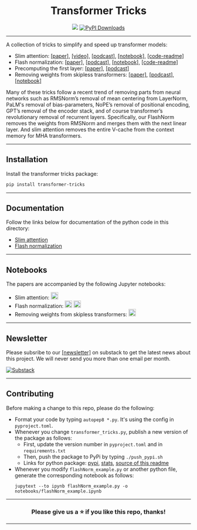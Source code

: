 <h1 align="center"> Transformer Tricks </h1>
<p align="center">
  <a href="https://transformertricks.substack.com"><img src="https://img.shields.io/badge/Substack-FF6719?logo=substack&logoColor=fff"></a>
  <a href="https://pepy.tech/projects/transformer-tricks"><img src="https://static.pepy.tech/badge/transformer-tricks" alt="PyPI Downloads"></a>
</p>

---

A collection of tricks to simplify and speed up transformer models:
- Slim attention: [[paper]](https://docs.google.com/viewer?url=https://raw.githubusercontent.com/OpenMachine-ai/transformer-tricks/refs/heads/main/doc/slimAttn.pdf), [[video]](https://youtu.be/uVtk3B6YO4Y), [[podcast]](https://notebooklm.google.com/notebook/ac47a53c-866b-4271-ab79-bc48d1b41722/audio), [[notebook]](https://colab.research.google.com/github/OpenMachine-ai/transformer-tricks/blob/main/notebooks/slimAttn_concept.ipynb), [[code-readme]](doc/slimAttn.md)
- Flash normalization: [[paper]](https://arxiv.org/abs/2407.09577), [[podcast]](https://notebooklm.google.com/notebook/0877599c-720c-49b5-b451-8a41af592dd1/audio), [[notebook]](https://colab.research.google.com/github/OpenMachine-ai/transformer-tricks/blob/main/notebooks/flash_normalization.ipynb), [[code-readme]](doc/flashNorm.md)
- Precomputing the first layer: [[paper]](https://arxiv.org/abs/2402.13388), [[podcast]](https://notebooklm.google.com/notebook/7794278e-de6a-40fc-ab1c-3240a40e55d5/audio) 
- Removing weights from skipless transformers: [[paper]](https://arxiv.org/abs/2404.12362), [[podcast]](https://notebooklm.google.com/notebook/0875eef7-094e-4c30-bc13-90a1a074c949/audio), [[notebook]](https://colab.research.google.com/github/OpenMachine-ai/transformer-tricks/blob/main/notebooks/removing_weights.ipynb)

Many of these tricks follow a recent trend of removing parts from neural networks such as RMSNorm’s removal of mean centering from LayerNorm, PaLM's removal of bias-parameters, NoPE’s removal of positional encoding, GPT’s removal of the encoder stack, and of course transformer’s revolutionary removal of recurrent layers. Specifically, our FlashNorm removes the weights from RMSNorm and merges them with the next linear layer. And slim attention removes the entire V-cache from the context memory for MHA transformers.

---

## Installation

Install the transformer tricks package:
```bash
pip install transformer-tricks
```

---

## Documentation
Follow the links below for documentation of the python code in this directory:
- [Slim attention](doc/slimAttn.md)
- [Flash normalization](doc/flashNorm.md)

---

## Notebooks
The papers are accompanied by the following Jupyter notebooks:
- Slim attention: <a href="https://colab.research.google.com/github/OpenMachine-ai/transformer-tricks/blob/main/notebooks/slimAttn_concept.ipynb"><img src="https://colab.research.google.com/assets/colab-badge.svg" alt="Colab" height="20"></a>
- Flash normalization: <a href="https://colab.research.google.com/github/OpenMachine-ai/transformer-tricks/blob/main/notebooks/flashNorm_example.ipynb"><img src="https://colab.research.google.com/assets/colab-badge.svg" alt="Colab" height="20"></a> <a href="https://colab.research.google.com/github/OpenMachine-ai/transformer-tricks/blob/main/notebooks/flash_normalization.ipynb"><img src="https://colab.research.google.com/assets/colab-badge.svg" alt="Colab" height="20"></a>
- Removing weights from skipless transformers: <a href="https://colab.research.google.com/github/OpenMachine-ai/transformer-tricks/blob/main/notebooks/removing_weights.ipynb"><img src="https://colab.research.google.com/assets/colab-badge.svg" alt="Colab" height="20"></a>

---
## Newsletter
Please subsribe to our [[newsletter]](https://transformertricks.substack.com) on substack to get the latest news about this project. We will never send you more than one email per month.

[![Substack](https://img.shields.io/badge/Substack-FF6719?logo=substack&logoColor=fff)](https://transformertricks.substack.com)

---

## Contributing
Before making a change to this repo, please do the following:
- Format your code by typing `autopep8 *.py`. It's using the config in  `pyproject.toml`.
- Whenever you change `transformer_tricks.py`, publish a new version of the package as follows:
  - First, update the version number in `pyproject.toml` and in `requirements.txt`
  - Then, push the package to PyPi by typing `./push_pypi.sh`
  - Links for python package: [pypi](https://pypi.org/project/transformer-tricks/), [stats](https://www.pepy.tech/projects/transformer-tricks), [source of this readme](https://github.com/OpenMachine-ai/transformer-tricks/blob/main/python/README.md)
- Whenever you modify `flashNorm_example.py` or another python file, generate the corresponding notebook as follows:
  ```
  jupytext --to ipynb flashNorm_example.py -o notebooks/flashNorm_example.ipynb
  ```

---

<h3 align="center"> Please give us a ⭐ if you like this repo, thanks! </h3>

---

